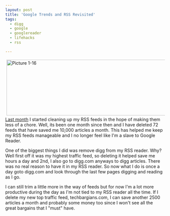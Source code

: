 ```yaml
---
layout: post
title: 'Google Trends and RSS Revisited'
tags:
  - digg
  - google
  - googlereader
  - lifehacks
  - rss

---
```


<img src="http://www.the8thsign.com/wp-content/uploads/2007/02/Picture%201-16.jpg" alt="Picture 1-16" border="0" height="178" hspace="4" vspace="4" width="507" />
<a href="http://www.the8thsign.com/2007/01/18/rss-feeds-google-trends-and-me/">Last month</a> I started cleaning up my RSS feeds in the hope of making them less of a chore. Well, its been one month since then and I have deleted 72 feeds that have saved me 10,000 articles a month. This has helped me keep my RSS feeds manageable and I no longer feel like I'm a slave to Google Reader.

One of the biggest things I did was remove digg from my RSS reader. Why? Well first off it was my highest traffic feed, so deleting it helped save me hours a day and 2nd, I also go to digg.com anyways to digg articles. There was no real reason to have it in my RSS reader. So now what I do is once a day goto digg.com and look through the last few pages digging and reading as I go.

I can still trim a little more in the way of feeds but for now I'm a lot more productive during the day as I'm not tied to my RSS reader all the time. If I delete my new top traffic feed, techbargians.com, I can save another 2500 articles a month and probably some money too since I won't see all the great bargains that I "must" have.

<!-- technorati tags start -->
<!-- technorati tags end -->
